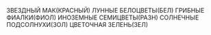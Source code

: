 ЗВЕЗДНЫЙ МАК(КРАСНЫЙ)
ЛУННЫЕ БЕЛОЦВЕТЫ(БЕЛ)
ГРИБНЫЕ ФИАЛКИ(ФИОЛ)
ИНОЗЕМНЫЕ СЕМИЦВЕТЫ(РАЗН)
СОЛНЕЧНЫЕ ПОДСОЛНУХИ(ЗОЛ)
ЦВЕТОЧНАЯ ЗЕЛЕНЬ(ЗЕЛ)
